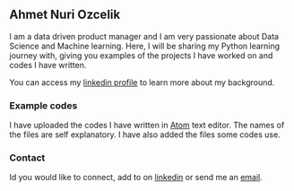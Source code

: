 ## Ahmet Nuri Ozcelik

I am a data driven product manager and I am very passionate about Data Science and Machine learning.
Here, I will be sharing my Python learning journey with, giving you examples of the projects I have worked on and codes I have written.   

You can access my  [linkedin profile](https://www.linkedin.com/in/ahmetnuriozcelik/) to learn more about my background.


### Example codes

I have uploaded the codes I have written in [Atom](https://atom.io/) text editor.
The names of the files are self explanatory. I have also added the files some codes use.


### Contact

Id you would like to connect, add to on [linkedin](https://www.linkedin.com/in/ahmetnuriozcelik/) or send me an [email](mailto:ahmetnuri.ozcelik@outlook.com).
